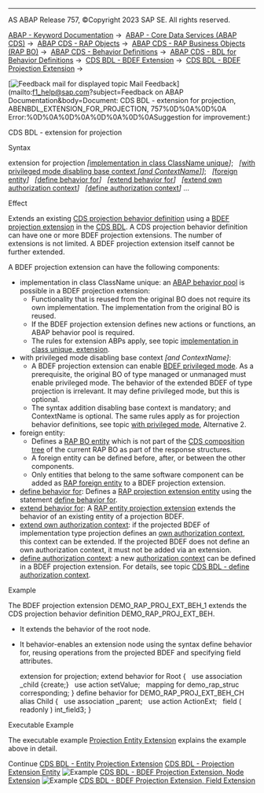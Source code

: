   

* * *

AS ABAP Release 757, ©Copyright 2023 SAP SE. All rights reserved.

[ABAP - Keyword Documentation](javascript:call_link\('abenabap.htm'\)) →  [ABAP - Core Data Services (ABAP CDS)](javascript:call_link\('abencds.htm'\)) →  [ABAP CDS - RAP Objects](javascript:call_link\('abencds_rap_objects.htm'\)) →  [ABAP CDS - RAP Business Objects (RAP BO)](javascript:call_link\('abencds_rap_business_objects.htm'\)) →  [ABAP CDS - Behavior Definitions](javascript:call_link\('abencds_bdef.htm'\)) →  [ABAP CDS - BDL for Behavior Definitions](javascript:call_link\('abenbdl.htm'\)) →  [CDS BDL - BDEF Extension](javascript:call_link\('abenbdl_extension.htm'\)) →  [CDS BDL - BDEF Projection Extension](javascript:call_link\('abenbdl_extensibility_projection.htm'\)) → 

 [![](Mail.gif?object=Mail.gif&sap-language=EN "Feedback mail for displayed topic") Mail Feedback](mailto:f1_help@sap.com?subject=Feedback on ABAP Documentation&body=Document: CDS BDL - extension for projection, ABENBDL_EXTENSION_FOR_PROJECTION, 757%0D%0A%0D%0A
Error:%0D%0A%0D%0A%0D%0A%0D%0ASuggestion for improvement:)

CDS BDL - extension for projection

Syntax

extension for projection *\[*[implementation in class ClassName unique](javascript:call_link\('abenbdl_in_class_unique_ext.htm'\))*\]*;
  *\[*[with privileged mode disabling base context *\[*and ContextName*\]*](javascript:call_link\('abenbdl_privileged_mode.htm'\))*\]*;
  *\[*[foreign entity](javascript:call_link\('abenbdl_foreign.htm'\))*\]*
  *\[*[define behavior for](javascript:call_link\('abenbdl_proj_ext_entity.htm'\))*\]*
  *\[*[extend behavior for](javascript:call_link\('abenbdl_extend_beh_proj.htm'\))*\]*
  *\[*[extend own authorization context](javascript:call_link\('abenbdl_extend_own_auth_context.htm'\))*\]*
  *\[*[define authorization context](javascript:call_link\('abenbdl_def_auth_context.htm'\))*\]*
...

Effect

Extends an existing [CDS projection behavior definition](javascript:call_link\('abencds_proj_bdef_glosry.htm'\) "Glossary Entry") using a [BDEF projection extension](javascript:call_link\('abenrap_projec_bdef_ext_glosry.htm'\) "Glossary Entry") in the [CDS BDL](javascript:call_link\('abencds_bdl_glosry.htm'\) "Glossary Entry"). A CDS projection behavior definition can have one or more BDEF projection extensions. The number of extensions is not limited. A BDEF projection extension itself cannot be further extended.

A BDEF projection extension can have the following components:

-   implementation in class ClassName unique: an [ABAP behavior pool](javascript:call_link\('abenbehavior_pool_glosry.htm'\) "Glossary Entry") is possible in a BDEF projection extension:
    -   Functionality that is reused from the original BO does not require its own implementation. The implementation from the original BO is reused.
    -   If the BDEF projection extension defines new actions or functions, an ABAP behavior pool is required.
    -   The rules for extension ABPs apply, see topic [implementation in class unique, extension](javascript:call_link\('abenbdl_in_class_unique_ext.htm'\)).
-   with privileged mode disabling base context *\[*and ContextName*\]*:
    -   A BDEF projection extension can enable [BDEF privileged mode](javascript:call_link\('abenrap_privileged_mode_glosry.htm'\) "Glossary Entry"). As a prerequisite, the original BO of type managed or unmanaged must enable privileged mode. The behavior of the extended BDEF of type projection is irrelevant. It may define privileged mode, but this is optional.
    -   The syntax addition disabling base context is mandatory; and ContextName is optional. The same rules apply as for projection behavior definitions, see topic [with privileged mode](javascript:call_link\('abenbdl_privileged_mode.htm'\)), Alternative 2.
-   foreign entity:
    -   Defines a [RAP BO entity](javascript:call_link\('abenrap_bo_entity_glosry.htm'\) "Glossary Entry") which is not part of the [CDS composition tree](javascript:call_link\('abencds_composition_tree_glosry.htm'\) "Glossary Entry") of the current RAP BO as part of the response structures.
    -   A foreign entity can be defined before, after, or between the other components.
    -   Only entities that belong to the same software component can be added as [RAP foreign entity](javascript:call_link\('abenrap_foreign_entity_glosry.htm'\) "Glossary Entry") to a BDEF projection extension.
-   [define behavior for](javascript:call_link\('abenbdl_proj_ext_entity.htm'\)): Defines a [RAP projection extension entity](javascript:call_link\('abenrap_proj_ext_entity_glosry.htm'\) "Glossary Entry") using the statement [define behavior for](javascript:call_link\('abenbdl_proj_ext_entity.htm'\)).
-   [extend behavior for](javascript:call_link\('abenbdl_extend_beh_proj.htm'\)): A [RAP entity projection extension](javascript:call_link\('abenrap_entity_proj_ext_glosry.htm'\) "Glossary Entry") extends the behavior of an existing entity of a projection BDEF.
-   [extend own authorization context](javascript:call_link\('abenbdl_extend_own_auth_context.htm'\)): if the projected BDEF of implementation type projection defines an [own authorization context](javascript:call_link\('abencds_own_ac_glosry.htm'\) "Glossary Entry"), this context can be extended. If the projected BDEF does not define an own authorization context, it must not be added via an extension.
-   [define authorization context](javascript:call_link\('abenbdl_def_auth_context.htm'\)): a new [authorization context](javascript:call_link\('abencds_auth_context_glosry.htm'\) "Glossary Entry") can be defined in a BDEF projection extension. For details, see topic [CDS BDL - define authorization context](javascript:call_link\('abenbdl_def_auth_context.htm'\)).

Example

The BDEF projection extension DEMO\_RAP\_PROJ\_EXT\_BEH\_1 extends the CDS projection behavior definition DEMO\_RAP\_PROJ\_EXT\_BEH.

-   It extends the behavior of the root node.
-   It behavior-enables an extension node using the syntax define behavior for, reusing operations from the projected BDEF and specifying field attributes.
    
    extension for projection;
    extend behavior for Root
    {
      use association \_child {create;}
      use action setValue;
      mapping for demo\_rap\_struc corresponding;
    }
    define behavior for DEMO\_RAP\_PROJ\_EXT\_BEH\_CH alias Child
    {
      use association \_parent;
      use action ActionExt;
      field ( readonly ) int\_field3;
    }
    

Executable Example

The executable example [Projection Entity Extension](javascript:call_link\('abenbdl_entity_proj_ext_abexa.htm'\)) explains the example above in detail.

Continue
[CDS BDL - Entity Projection Extension](javascript:call_link\('abenbdl_extend_beh_proj.htm'\))
[CDS BDL - Projection Extension Entity](javascript:call_link\('abenbdl_proj_ext_entity.htm'\))
![Example](exa.gif "Example") [CDS BDL - BDEF Projection Extension, Node Extension](javascript:call_link\('abenbdl_entity_proj_ext_abexa.htm'\))
![Example](exa.gif "Example") [CDS BDL - BDEF Projection Extension, Field Extension](javascript:call_link\('abenbdl_entity_proj_ext_1_abexa.htm'\))